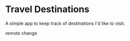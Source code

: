 # Travel Destinations

A simple app to keep track of destinations I'd like to visit.

remote change
